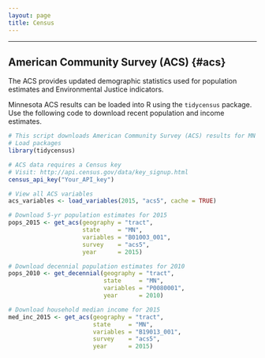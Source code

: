 ```yaml
---
layout: page
title: Census
---
```


---

## American Community Survey (ACS) {#acs}
The ACS provides updated demographic statistics used for population estimates and Environmental Justice indicators.  


Minnesota ACS results can be loaded into R using the `tidycensus` package. 
Use the following code to download recent population and income estimates.
```r
# This script downloads American Community Survey (ACS) results for MN
# Load packages
library(tidycensus)

# ACS data requires a Census key
# Visit: http://api.census.gov/data/key_signup.html
census_api_key("Your_API_key")

# View all ACS variables
acs_variables <- load_variables(2015, "acs5", cache = TRUE)

# Download 5-yr population estimates for 2015
pops_2015 <- get_acs(geography = "tract", 
                     state     = "MN", 
                     variables = "B01003_001", 
                     survey    = "acs5", 
                     year      = 2015)

# Download decennial population estimates for 2010
pops_2010 <- get_decennial(geography = "tract", 
                           state     = "MN", 
                           variables = "P0080001", 
                           year      = 2010)

# Download household median income for 2015
med_inc_2015 <- get_acs(geography = "tract", 
                        state     = "MN", 
                        variables = "B19013_001", 
                        survey    = "acs5", 
                        year      = 2015)
```

